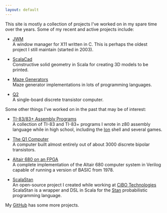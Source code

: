 ```yaml
---
layout: default
---
```


This site is mostly a collection of projects I've worked on in my spare
time over the years. Some of my recent and active projects include:

- [JWM](projects/jwm/)<br>
  A window manager for X11 written in C.
  This is perhaps the oldest project I still maintain (started in 2003).

- [ScalaCad](https://github.com/joewing/ScalaCad)<br>
   Constructive solid geometry in Scala for creating 3D models
   to be printed.

- [Maze Generators](projects/maze/)<br>
  Maze generator implementations in lots of programming languages.

- [Q2](projects/q2/)<br>
  A single-board discrete transistor computer.

Some other things I've worked on in the past that may be of interest:

- [TI-83/83+ Assembly Programs](projects/ti83/)<br>
  A collection of TI-83 and TI-83+ programs I wrote in z80 assembly
  language while in high school, including the
  [Ion](projects/ti83/ion/) shell and several games.

- [The Q1 Computer](projects/q1/)<br>
   A computer built almost entirely out of about 3000
   discrete bipolar transistors.

- [Altair 680 on an FPGA](projects/altair680/)<br>
   A complete implementation of the Altair 680 computer system in Verilog
   capable of running a version of BASIC from 1978.

- [ScalaStan](https://github.com/cibotech/scalastan)<br>
   An open-source project I created while working at
   [CiBO Technologies](http://www.cibotechnologies.com/)
   ScalaStan is a wrapper and DSL in Scala for the
   [Stan](http://mc-stan.org/) probabilistic programming language.

My [GitHub](https://github.com/joewing) has some more projects.

